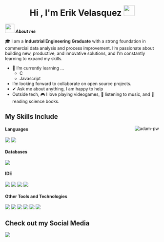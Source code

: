 <h1 align="center"><b>Hi , I'm Erik Velasquez </b><img src="https://media.giphy.com/media/hvRJCLFzcasrR4ia7z/giphy.gif" width="35"></h1>



<img src="https://media.giphy.com/media/ObNTw8Uzwy6KQ/giphy.gif" width="30px">&nbsp;***About me***

🎓 I am a **Industrial Engineering Graduate** with a strong foundation in commercial data analysis and process improvement. I’m passionate about building new, productive, and innovative solutions, and I'm constantly learning to expand my skills.
- 🌱 I’m currently learning ...
  - C
  - Javascript
- I’m looking forward to collaborate on open source projects.
- ✔ Ask me about anything, I am happy to help<br>
- Outside tech, 🎮 I love playing videogames, 🎵 listening to music, and 📖 reading science books.


## My Skills Include
<p><img align="right" src="https://github.com/Adam-pw/Adam-pw/blob/main/animation_500_kxa883sd.gif" alt="adam-pw" /></p>
<h4> Languages </h4>
<span> 
  <img src="https://img.shields.io/badge/python-3670A0?style=for-the-badge&logo=python&logoColor=ffdd54">
  <img src="https://img.shields.io/badge/r-%23276DC3.svg?style=for-the-badge&logo=r&logoColor=white">
</span>

<h4> Databases </h4>
<span>
  <img src="https://img.shields.io/badge/Microsoft%20SQL%20Server-CC2927?style=for-the-badge&logo=microsoft%20sql%20server&logoColor=white">
</span>

<h4> IDE </h4>
<span>
<img src="https://img.shields.io/badge/pycharm-143?style=for-the-badge&logo=pycharm&logoColor=black&color=black&labelColor=green">
<img src="https://img.shields.io/badge/Visual_Studio_Code-0078D4?style=for-the-badge&logo=visual%20studio%20code&logoColor=white">
<img src="https://img.shields.io/badge/IntelliJIDEA-000000.svg?style=for-the-badge&logo=intellij-idea&logoColor=white">
<img src="https://img.shields.io/badge/RStudio-4285F4?style=for-the-badge&logo=rstudio&logoColor=white">


<h4> Other Tools and Technologies </h4>
<span>
  <img src="https://img.shields.io/badge/Git-F05032?style=for-the-badge&logo=git&logoColor=white">
  <img src="https://img.shields.io/badge/latex-%23008080.svg?style=for-the-badge&logo=latex&logoColor=white">
  <img src="https://img.shields.io/badge/Matplotlib-%23ffffff.svg?style=for-the-badge&logo=Matplotlib&logoColor=black">
  <img src="https://img.shields.io/badge/numpy-%23013243.svg?style=for-the-badge&logo=numpy&logoColor=white">
  <img src="https://img.shields.io/badge/pandas-%23150458.svg?style=for-the-badge&logo=pandas&logoColor=white">
  <img src="https://img.shields.io/badge/power_bi-F2C811?style=for-the-badge&logo=powerbi&logoColor=black">

</span>

## Check out my Social Media
<a href= "https://www.linkedin.com/in/erik-vel%C3%A1squez-calcina-72a045270/">
    <img src="https://img.shields.io/badge/linkedin-%230077B5.svg?style=for-the-badge&logo=linkedin&logoColor=white">
</a>
